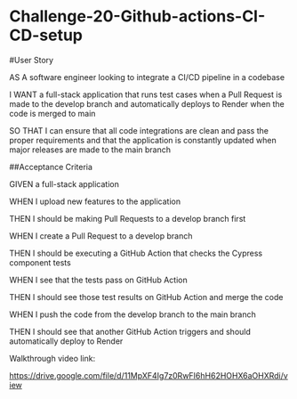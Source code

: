 # Challenge-20-Github-actions-CI-CD-setup
#User Story

AS A software engineer looking to integrate a CI/CD pipeline in a codebase

I WANT a full-stack application that runs test cases when a Pull Request is made to the develop branch and automatically deploys to Render when the code is merged to main

SO THAT I can ensure that all code integrations are clean and pass the proper requirements and that the application is constantly updated when major releases are made to the main branch

##Acceptance Criteria

GIVEN a full-stack application

WHEN I upload new features to the application

THEN I should be making Pull Requests to a develop branch first

WHEN I create a Pull Request to a develop branch

THEN I should be executing a GitHub Action that checks the Cypress component tests

WHEN I see that the tests pass on GitHub Action

THEN I should see those test results on GitHub Action and merge the code

WHEN I push the code from the develop branch to the main branch

THEN I should see that another GitHub Action triggers and should automatically deploy to Render


Walkthrough video link:

https://drive.google.com/file/d/11MpXF4Ig7z0RwFI6hH62HOHX6aOHXRdi/view


